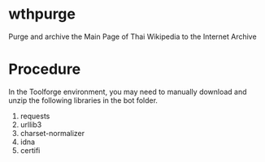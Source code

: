 # wthpurge
Purge and archive the Main Page of Thai Wikipedia to the Internet Archive

# Procedure
In the Toolforge environment, you may need to manually download and unzip the following libraries in the bot folder.
1. requests
2. urllib3
3. charset-normalizer
4. idna
5. certifi
